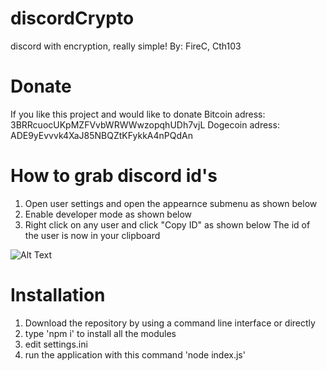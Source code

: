# discordCrypto
discord with encryption, really simple!
By:
FireC, Cth103

# Donate
If you like this project and would like to donate
Bitcoin adress:
3BRRcuocUKpMZFVvbWRWWwzopqhUDh7vjL
Dogecoin adress:
ADE9yEvvvk4XaJ85NBQZtKFykkA4nPQdAn

# How to grab discord id's
1. Open user settings and open the appearnce submenu as shown below
2. Enable developer mode as shown below
3. Right click on any user and click "Copy ID" as shown below
The id of the user is now in your clipboard

![Alt Text](http://i.imgur.com/f5Tyqt9.gif)

# Installation
1. Download the repository by using a command line interface or directly
2. type 'npm i' to install all the modules
3. edit settings.ini
4. run the application with this command 'node index.js'

